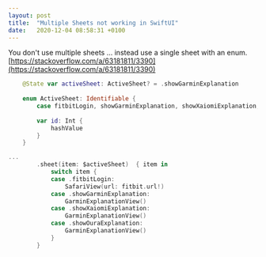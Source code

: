```yaml
---
layout: post
title:  "Multiple Sheets not working in SwiftUI"
date:   2020-12-04 08:58:31 +0100
---
```

You don't use multiple sheets ... instead use a single sheet with an enum.  [https://stackoverflow.com/a/63181811/3390](https://stackoverflow.com/a/63181811/3390)

``` swift
    @State var activeSheet: ActiveSheet? = .showGarminExplanation
    
    enum ActiveSheet: Identifiable {
        case fitbitLogin, showGarminExplanation, showXaiomiExplanation, showOuraExplanation
        
        var id: Int {
            hashValue
        }
    }

...
        .sheet(item: $activeSheet)  { item in
            switch item {
            case .fitbitLogin:
                SafariView(url: fitbit.url!)
            case .showGarminExplanation:
                GarminExplanationView()
            case .showXaiomiExplanation:
                GarminExplanationView()
            case .showOuraExplanation:
                GarminExplanationView()
            }
        }

```